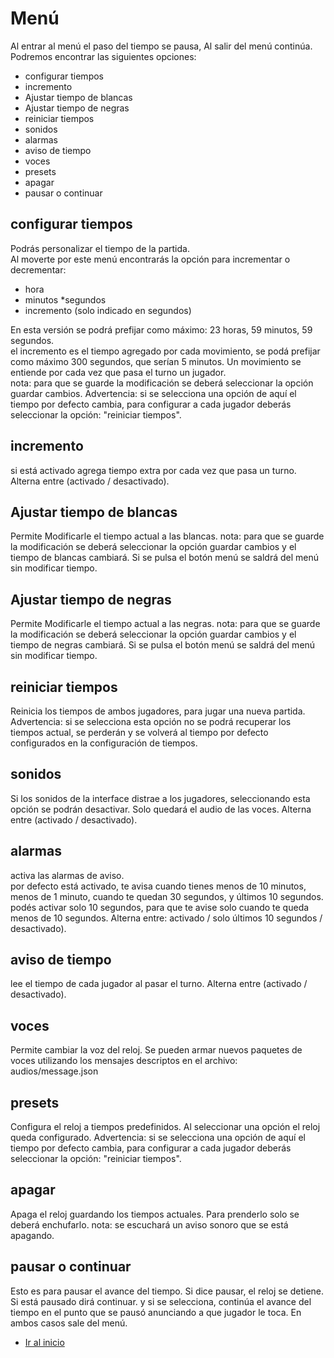 # Menú

Al entrar al menú el paso del tiempo se pausa, Al salir del menú continúa.
Podremos encontrar las siguientes opciones:

* configurar tiempos
* incremento
* Ajustar tiempo de blancas
* Ajustar tiempo de negras
* reiniciar tiempos
* sonidos
* alarmas
* aviso de tiempo
* voces
* presets
* apagar
* pausar o continuar

## configurar tiempos

Podrás personalizar el tiempo de la partida.  
Al moverte por este menú encontrarás la opción para incrementar o decrementar:

* hora
* minutos
*segundos
* incremento (solo indicado en segundos)

En esta versión se podrá prefijar como máximo: 23 horas, 59 minutos, 59 segundos.  
el incremento es el tiempo agregado por cada movimiento, se podá prefijar como máximo 300 segundos, que serían 5 minutos. Un movimiento se entiende por cada vez que pasa el turno un jugador.  
nota: para que se guarde la modificación se deberá seleccionar la opción guardar cambios.
Advertencia: si se selecciona una opción de aquí el tiempo por defecto cambia, para configurar a cada jugador deberás seleccionar la opción: "reiniciar tiempos".

## incremento

si está activado agrega tiempo extra por cada vez que pasa un turno.  
Alterna entre (activado / desactivado).

## Ajustar tiempo de blancas

Permite Modificarle el tiempo actual a las blancas.
nota: para que se guarde la modificación se deberá seleccionar la opción guardar cambios y el tiempo de blancas cambiará. Si se pulsa el botón menú se saldrá del menú sin modificar tiempo.

## Ajustar tiempo de negras

Permite Modificarle el tiempo actual a las negras.
nota: para que se guarde la modificación se deberá seleccionar la opción guardar cambios y el tiempo de negras cambiará. Si se pulsa el botón menú se saldrá del menú sin modificar tiempo.

## reiniciar tiempos

Reinicia los tiempos de ambos jugadores, para jugar una nueva partida.  
Advertencia: si se selecciona esta opción no se podrá recuperar los tiempos actual, se perderán y se volverá al tiempo por defecto configurados en la configuración de tiempos.

## sonidos

Si los sonidos de la interface distrae a los jugadores, seleccionando esta opción se podrán desactivar. Solo quedará el audio de las voces.
Alterna entre (activado / desactivado).

## alarmas

activa las alarmas de aviso.  
por defecto está activado, te avisa cuando tienes menos de 10 minutos, menos de 1 minuto, cuando te quedan 30 segundos, y últimos 10 segundos.  
podés activar solo 10 segundos, para que te avise solo cuando te queda menos de 10 segundos.
Alterna entre: activado /  solo últimos 10 segundos / desactivado).

## aviso de tiempo

lee el tiempo de cada jugador al pasar el turno.
Alterna entre (activado / desactivado).

## voces

Permite cambiar la voz del reloj. Se pueden armar nuevos paquetes de voces utilizando los mensajes descriptos en el archivo: audios/message.json

## presets

Configura el reloj a tiempos predefinidos. Al seleccionar una opción el reloj queda configurado.
Advertencia: si se selecciona una opción de aquí el tiempo por defecto cambia, para configurar a cada jugador deberás seleccionar la opción: "reiniciar tiempos".

## apagar

Apaga el reloj guardando los tiempos actuales.
Para prenderlo solo se deberá enchufarlo.
nota: se escuchará un aviso sonoro que se está apagando.

## pausar o continuar

Esto es para pausar el avance del tiempo.
Si dice pausar, el reloj se detiene.
Si está pausado dirá continuar. y si se selecciona, continúa el avance del tiempo en el punto que se pausó anunciando a que jugador le toca.
En ambos casos sale del menú.


* [Ir al inicio](../index.md)